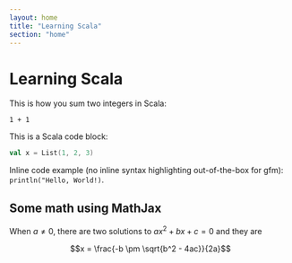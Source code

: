 ```yaml
---
layout: home
title: "Learning Scala"
section: "home"
---
```


# Learning Scala

This is how you sum two integers in Scala:

```tut
1 + 1
```

This is a Scala code block:

```scala
val x = List(1, 2, 3)
```

Inline code example (no inline syntax highlighting out-of-the-box for gfm):
`println("Hello, World!)`.

## Some math using MathJax

When $a \ne 0$, there are two solutions to $ax^2 + bx + c = 0$ and they are

$$x = \frac{-b \pm \sqrt{b^2 - 4ac}}{2a}$$
